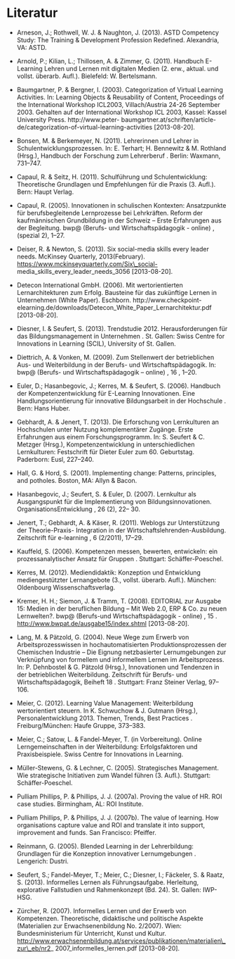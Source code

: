 # Literatur

- Arneson, J.; Rothwell, W. J. &amp; Naughton, J. (2013). ASTD Competency Study: The Training &amp; Development Profession Redefined. Alexandria, VA: ASTD.

- Arnold, P.; Kilian, L.; Thillosen, A. &amp; Zimmer, G. (2011). Handbuch E-Learning Lehren und Lernen mit digitalen Medien (2. erw., aktual. und vollst. überarb. Aufl.). Bielefeld: W. Bertelsmann.

- Baumgartner, P. &amp; Bergner, I. (2003). Categorization of Virtual Learning Activities. In: Learning Objects &amp; Reusability of Content, Proceedings of the International Workshop ICL2003, Villach/Austria 24-26 September 2003. Gehalten auf der International Workshop ICL 2003, Kassel: Kassel University Press. http://www.peter- baumgartner.at/schriften/article-de/categorization-of-virtual-learning-activities \[2013-08-20].

- Bonsen, M. &amp; Berkemeyer, N. (2011). Lehrerinnen und Lehrer in Schulentwicklungsprozessen. In: E. Terhart; H. Bennewitz &amp; M. Rothland (Hrsg.), Handbuch der Forschung zum Lehrerberuf . Berlin: Waxmann, 731–747.

- Capaul, R. &amp; Seitz, H. (2011). Schulführung und Schulentwicklung: Theoretische Grundlagen und Empfehlungen für die Praxis (3. Aufl.). Bern: Haupt Verlag.

- Capaul, R. (2005). Innovationen in schulischen Kontexten: Ansatzpunkte für berufsbegleitende Lernprozesse bei Lehrkräften. Reform der kaufmännischen Grundbildung in der Schweiz – Erste Erfahrungen aus der Begleitung. bwp@ (Berufs- und Wirtschaftspädagogik - online) , (spezial 2), 1–27.

- Deiser, R. &amp; Newton, S. (2013). Six social-media skills every leader needs. McKinsey Quarterly, 2013(February). https://www.mckinseyquarterly.com/Six\_social- media\_skills\_every\_leader\_needs\_3056 \[2013-08-20].

- Detecon International GmbH. (2006). Mit wertorientierten Lernarchitekturen zum Erfolg. Bausteine für das zukünftige Lernen in Unternehmen (White Paper). Eschborn. http://www.checkpoint- elearning.de/downloads/Detecon\_White\_Paper\_Lernarchitektur.pdf \[2013-08-20].

- Diesner, I. &amp; Seufert, S. (2013). Trendstudie 2012. Herausforderungen für das Bildungsmanagement in Unternehmen . St. Gallen: Swiss Centre for Innovations in Learning (SCIL), University of St. Gallen.

- Diettrich, A. &amp; Vonken, M. (2009). Zum Stellenwert der betrieblichen Aus- und Weiterbildung in der Berufs- und Wirtschaftspädagogik. In: bwp@ (Berufs- und Wirtschaftspädagogik – online) , 16 , 1–20.

- Euler, D.; Hasanbegovic, J.; Kerres, M. &amp; Seufert, S. (2006). Handbuch der Kompetenzentwicklung für E-Learning Innovationen. Eine Handlungsorientierung für innovative Bildungsarbeit in der Hochschule . Bern: Hans Huber.

- Gebhardt, A. &amp; Jenert, T. (2013). Die Erforschung von Lernkulturen an Hochschulen unter Nutzung komplementärer Zugänge. Erste Erfahrungen aus einem Forschungsprogramm. In: S. Seufert &amp; C. Metzger (Hrsg.), Kompetenzentwicklung in unterschiedlichen Lernkulturen: Festschrift für Dieter Euler zum 60. Geburtstag. Paderborn: Eusl, 227–240.

- Hall, G. &amp; Hord, S. (2001). Implementing change: Patterns, principles, and potholes. Boston, MA: Allyn &amp; Bacon.

- Hasanbegovic, J.; Seufert, S. &amp; Euler, D. (2007). Lernkultur als Ausgangspunkt für die Implementierung von Bildungsinnovationen. OrganisationsEntwicklung , 26 (2), 22– 30.

- Jenert, T.; Gebhardt, A. &amp; Käser, R. (2011). Weblogs zur Unterstützung der Theorie-Praxis- Integration in der Wirtschaftslehrenden-Ausbildung. Zeitschrift für e-learning , 6 (2/2011), 17–29.

- Kauffeld, S. (2006). Kompetenzen messen, bewerten, entwickeln: ein prozessanalytischer Ansatz für Gruppen . Stuttgart: Schäffer-Poeschel.

- Kerres, M. (2012). Mediendidaktik: Konzeption und Entwicklung mediengestützter Lernangebote (3., vollst. überarb. Aufl.). München: Oldenbourg Wissenschaftsverlag.

- Kremer, H. H.; Siemon, J. &amp; Tramm, T. (2008). EDITORIAL zur Ausgabe 15: Medien in der beruflichen Bildung – Mit Web 2.0, ERP &amp; Co. zu neuen Lernwelten?. bwp@ (Berufs-und Wirtschaftspädagogik - online) , 15 . http://www.bwpat.de/ausgabe15/index.shtml \[2013-08-20].

- Lang, M. &amp; Pätzold, G. (2004). Neue Wege zum Erwerb von Arbeitsprozesswissen in hochautomatisierten Produktionsprozessen der Chemischen Industrie – Die Eignung netzbasierter Lernumgebungen zur Verknüpfung von formellem und informellem Lernen im Arbeitsprozess. In: P. Dehnbostel &amp; G. Pätzold (Hrsg.), Innovationen und Tendenzen in der betrieblichen Weiterbildung. Zeitschrift für Berufs- und Wirtschaftspädagogik, Beiheft 18 . Stuttgart: Franz Steiner Verlag, 97– 106.

- Meier, C. (2012). Learning Value Management: Weiterbildung wertorientiert steuern. In K. Schwuchow &amp; J. Gutmann (Hrsg.), Personalentwicklung 2013. Themen, Trends, Best Practices . Freiburg/München: Haufe Gruppe, 373–383.

- Meier, C.; Satow, L. &amp; Fandel-Meyer, T. (in Vorbereitung). Online Lerngemeinschaften in der Weiterbildung: Erfolgsfaktoren und Praxisbeispiele. Swiss Centre for Innovations in Learning.

- Müller-Stewens, G. &amp; Lechner, C. (2005). Strategisches Management. Wie strategische Initiativen zum Wandel führen (3. Aufl.). Stuttgart: Schäffer-Poeschel.

- Pulliam Phillips, P. &amp; Phillips, J. J. (2007a). Proving the value of HR. ROI case studies. Birmingham, AL: ROI Institute.

- Pulliam Phillips, P. &amp; Phillips, J. J. (2007b). The value of learning. How organisations capture value and ROI and translate it into support, improvement and funds. San Francisco: Pfeiffer.

- Reinmann, G. (2005). Blended Learning in der Lehrerbildung: Grundlagen für die Konzeption innovativer Lernumgebungen . Lengerich: Dustri.

- Seufert, S.; Fandel-Meyer, T.; Meier, C.; Diesner, I.; Fäckeler, S. &amp; Raatz, S. (2013). Informelles Lernen als Führungsaufgabe. Herleitung, explorative Fallstudien und Rahmenkonzept (Bd. 24). St. Gallen: IWP-HSG.

- Zürcher, R. (2007). Informelles Lernen und der Erwerb von Kompetenzen. Theoretische, didaktische und politische Aspekte (Materialien zur Erwachsenenbildung No. 2/2007). Wien: Bundesministerium für Unterricht, Kunst und Kultur. http://www.erwachsenenbildung.at/services/publikationen/materialien\_zur\_eb/nr2_ 2007\_informelles\_lernen.pdf \[2013-08-20].

